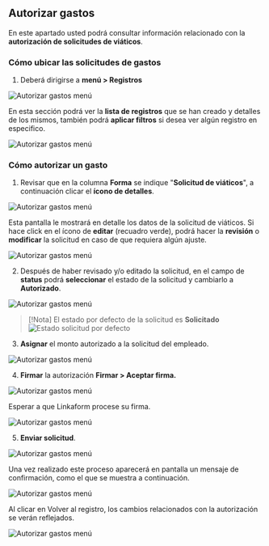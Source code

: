 ## Autorizar gastos

En este apartado usted podrá consultar información relacionado con la **autorización de solicitudes de viáticos**.
### Cómo ubicar las solicitudes de gastos

1. Deberá dirigirse a **menú > Registros**

![Autorizar gastos menú](/img/forms/autorizar-gastos/1-autorizar-gastos.png)


En esta sección podrá ver la **lista de registros** que se han creado y detalles de los mismos, también podrá **aplicar filtros** si desea ver algún registro en especifico.

![Autorizar gastos menú](/img/forms/autorizar-gastos/1-1-autorizar-gastos.png)


### Cómo  autorizar un gasto

1. Revisar que en la columna **Forma** se indique "**Solicitud de viáticos**", a continuación clicar el **ícono de detalles**.

![Autorizar gastos menú](/img/forms/autorizar-gastos/2-autorizar-gastos.png)


Esta pantalla le mostrará en detalle los datos de la solicitud de viáticos. Si hace click en el ícono de **editar** (recuadro verde), podrá hacer la **revisión** o **modificar** la solicitud en caso de que requiera algún ajuste.

![Autorizar gastos menú](/img/forms/autorizar-gastos/2-1-autorizar-gastos.png)


2. Después de haber revisado y/o editado la solicitud, en el campo de **status** podrá **seleccionar** el estado de la solicitud y cambiarlo a **Autorizado**. 

![Autorizar gastos menú](/img/forms/autorizar-gastos/3-autorizar-gastos.png)

>[!Nota]
>El estado por defecto de la solicitud es **Solicitado**
>![Estado solicitud por defecto](/img/forms/autorizar-gastos/3-1-autorizar-gastos.png)

3. **Asignar** el monto autorizado a la solicitud del empleado.

![Autorizar gastos menú](/img/forms/autorizar-gastos/4-autorizar-gastos.png)

4. **Firmar** la autorización
**Firmar > Aceptar firma.**

![Autorizar gastos menú](/img/forms/autorizar-gastos/5-autorizar-gastos.png)


Esperar a que Linkaform procese su firma.

![Autorizar gastos menú](/img/forms/autorizar-gastos/5-2-autorizar-gastos.png)

5. **Enviar solicitud**.

![Autorizar gastos menú](/img/forms/autorizar-gastos/6-autorizar-gastos.png)



Una vez realizado este proceso aparecerá en pantalla un mensaje de confirmación, como el que se muestra a continuación.

![Autorizar gastos menú](/img/forms/autorizar-gastos/7-autorizar-gastos.png)

Al clicar  en Volver al registro, los cambios relacionados con la autorización se verán reflejados.


![Autorizar gastos menú](/img/forms/autorizar-gastos/8-autorizar-gastos.png)
